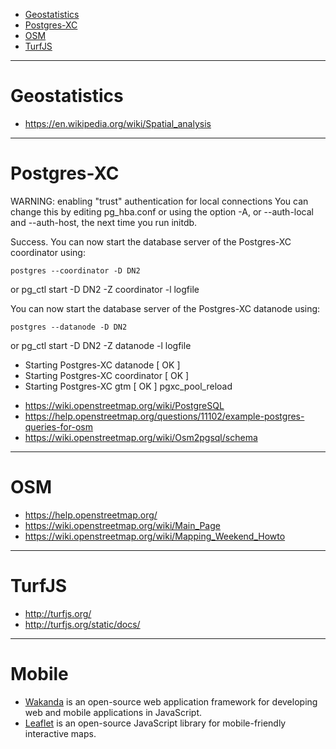 
+ [Geostatistics](#geostatistics)
+ [Postgres-XC](#postgres-xc)
+ [OSM](#osm)
+ [TurfJS](#turfjs)

----

# Geostatistics 
+ https://en.wikipedia.org/wiki/Spatial_analysis

----

# Postgres-XC
WARNING: enabling "trust" authentication for local connections
You can change this by editing pg_hba.conf or using the option -A, or
--auth-local and --auth-host, the next time you run initdb.

Success.
 You can now start the database server of the Postgres-XC coordinator using:

    postgres --coordinator -D DN2
or
    pg_ctl start -D DN2 -Z coordinator -l logfile

 You can now start the database server of the Postgres-XC datanode using:

    postgres --datanode -D DN2
or 
    pg_ctl start -D DN2 -Z datanode -l logfile

 * Starting Postgres-XC datanode                                                                                                                             [ OK ] 
 * Starting Postgres-XC coordinator                                                                                                                          [ OK ] 
 * Starting Postgres-XC gtm                                                                                                                                  [ OK ] 
 pgxc_pool_reload 


+ https://wiki.openstreetmap.org/wiki/PostgreSQL
+ https://help.openstreetmap.org/questions/11102/example-postgres-queries-for-osm
+ https://wiki.openstreetmap.org/wiki/Osm2pgsql/schema


----

# OSM
+ https://help.openstreetmap.org/
+ https://wiki.openstreetmap.org/wiki/Main_Page
+ https://wiki.openstreetmap.org/wiki/Mapping_Weekend_Howto

----

# TurfJS
+ http://turfjs.org/
+ http://turfjs.org/static/docs/

----

# Mobile
+ [Wakanda](https://en.wikipedia.org/wiki/Wakanda_%28software%29) is an open-source web application framework for developing web and mobile applications in JavaScript.
+ [Leaflet](http://leafletjs.com/) is an open-source JavaScript library for mobile-friendly interactive maps.






